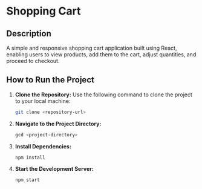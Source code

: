 # **Shopping Cart**

## **Description**
A simple and responsive shopping cart application built using React, enabling users to view products, add them to the cart, adjust quantities, and proceed to checkout.

## **How to Run the Project**

1. **Clone the Repository:**
   Use the following command to clone the project to your local machine:
   ```bash
   git clone <repository-url>
2. **Navigate to the Project Directory:**
   ```bash
   gcd <project-directory>
3. **Install Dependencies:**
   ```bash
   npm install
4. **Start the Development Server:**
   ```bash
   npm start
